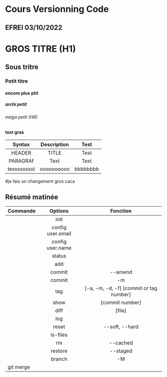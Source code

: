 # Cours Versionning Code 
## EFREI 03/10/2022



# GROS TITRE (H1)
## Sous tritre
### Petit titre 
#### encore plus ptit
##### archi petit 
###### méga petit (H6)

**text gras**

| Syntax | Description | Test |
|:------: | :---------: | :----:|
| HEADER  |    TITLE    | Test |
| PARAGRAf |    Text    | Text |
| tesssssssst | oooooooooo | bbbbbbbb |


#je fais un changement gros caca
## Résumé matinée

| Commande | Options | Fonction |
| :------ | :-----: | :------: |
| | init | | Initialiser un projet Git |
| | config user.email | | Définir l'e-mail de l'utilisateur courant pour Git |
| | config user.name | | Définir le nom de l'utilisateur courant pour Git |
| | status | | Afficher le statut actuel de la branche courante |
| | add | | "Stage" un ou plusieurs fichiers |
| | commit | --amend | Modifier le message du dernier commit |
| | commit | -m | Ajouter un message au commit en ligne de commande |
| | tag | [-a, -m, -d, -f] [commit or tag number] | Ajouter, supprimer ou déplacer un tag sur un commit donné |
| | show | [commit number] | Afficher les informations relatives à un commit donné |
| | diff | [file] | Afficher les changements entre maintenant et le dernier commit sur un ou tous les fichiers |
| | log | | Afficher la liste des commits sur la branche actuelle |
| | reset | --soft, --hard | Revenir à un état précédent de notre code projet |
| | ls-files | | Liste les fichiers suivis par Git |
| | rm | --cached | | Retirer un ou plusieurs fichiers de l'historique de suivi de Git |
| | restore | --staged | | Unstage un ou plusieurs fichiers |
| | branch | -M | Créer ou renommer une branche de travail |
| git merge |